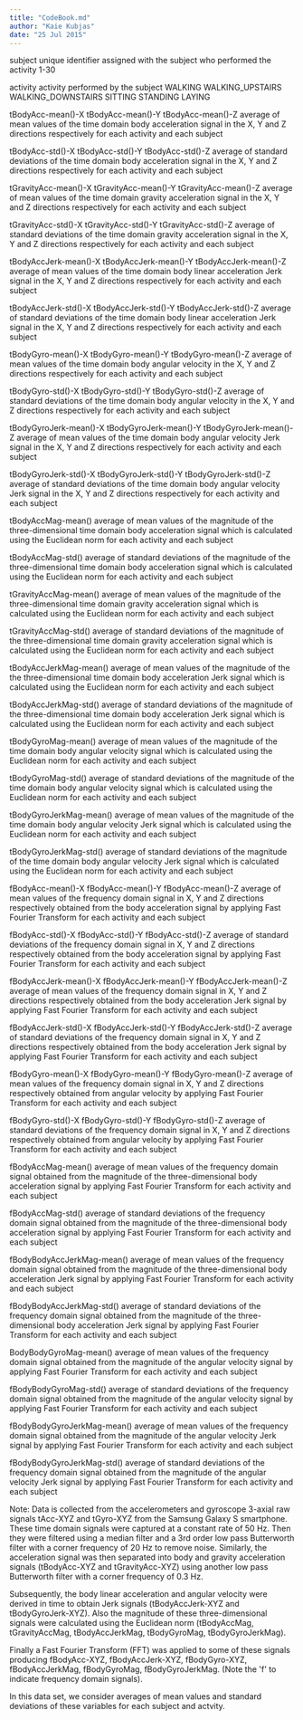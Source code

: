 ```yaml
---
title: "CodeBook.md"
author: "Kaie Kubjas"
date: "25 Jul 2015"
---
```


subject
    unique identifier assigned with the subject who performed the activity
        1-30 
    
activity
    activity performed by the subject
        WALKING
        WALKING_UPSTAIRS
        WALKING_DOWNSTAIRS
        SITTING
        STANDING 
        LAYING
        
tBodyAcc-mean()-X
tBodyAcc-mean()-Y
tBodyAcc-mean()-Z
    average of mean values of the time domain body acceleration signal in the X, Y and Z directions
    respectively for each activity and each subject

tBodyAcc-std()-X
tBodyAcc-std()-Y
tBodyAcc-std()-Z
    average of standard deviations of the time domain body acceleration signal in the X, Y and Z 
    directions respectively for each activity and each subject
    
tGravityAcc-mean()-X
tGravityAcc-mean()-Y
tGravityAcc-mean()-Z
    average of mean values of the time domain gravity acceleration signal in the X, Y and Z 
    directions respectively for each activity and each subject

tGravityAcc-std()-X
tGravityAcc-std()-Y
tGravityAcc-std()-Z
    average of standard deviations of the time domain gravity acceleration signal in the X, Y and Z
    directions respectively for each activity and each subject

tBodyAccJerk-mean()-X
tBodyAccJerk-mean()-Y
tBodyAccJerk-mean()-Z
    average of mean values of the time domain body linear acceleration Jerk signal in the X, Y and 
    Z directions respectively for each activity and each subject    

tBodyAccJerk-std()-X
tBodyAccJerk-std()-Y
tBodyAccJerk-std()-Z
    average of standard deviations of the time domain body linear acceleration Jerk signal in the 
    X, Y and Z directions respectively for each activity and each subject 
    
tBodyGyro-mean()-X
tBodyGyro-mean()-Y
tBodyGyro-mean()-Z
    average of mean values of the time domain body angular velocity in the X, Y and Z directions 
    respectively for each activity and each subject  

tBodyGyro-std()-X
tBodyGyro-std()-Y
tBodyGyro-std()-Z
    average of standard deviations of the time domain body angular velocity in the X, Y and 
    Z directions respectively for each activity and each subject  

tBodyGyroJerk-mean()-X
tBodyGyroJerk-mean()-Y
tBodyGyroJerk-mean()-Z
    average of mean values of the time domain body angular velocity Jerk signal in the X, Y and Z
    directions respectively for each activity and each subject  

tBodyGyroJerk-std()-X
tBodyGyroJerk-std()-Y
tBodyGyroJerk-std()-Z
    average of standard deviations of the time domain body angular velocity Jerk signal in the X, Y
    and Z directions respectively for each activity and each subject 

tBodyAccMag-mean()
    average of mean values of the magnitude of the three-dimensional time domain body acceleration 
    signal which is calculated using the Euclidean norm for each activity and each subject
    
tBodyAccMag-std()
    average of standard deviations of the magnitude of the three-dimensional time domain body 
    acceleration signal which is calculated using the Euclidean norm for each activity and each 
    subject
    
tGravityAccMag-mean()
    average of mean values of the magnitude of the three-dimensional time domain gravity 
    acceleration signal which is calculated using the Euclidean norm for each activity and each 
    subject    

tGravityAccMag-std()
    average of standard deviations of the magnitude of the three-dimensional time domain gravity 
    acceleration signal which is calculated using the Euclidean norm for each activity and each 
    subject
    
tBodyAccJerkMag-mean()
    average of mean values of the magnitude of the the three-dimensional time domain body 
    acceleration Jerk signal which is calculated using the Euclidean norm for each activity and 
    each subject

tBodyAccJerkMag-std()
    average of standard deviations of the magnitude of the three-dimensional time domain body 
    acceleration Jerk signal which is calculated using the Euclidean norm for each activity and 
    each subject
    
tBodyGyroMag-mean()
    average of mean values of the magnitude of the time domain body angular velocity 
    signal which is calculated using the Euclidean norm for each activity and each subject

tBodyGyroMag-std()
    average of standard deviations of the magnitude of the time domain body angular velocity 
    signal which is calculated using the Euclidean norm for each activity and each subject
    
tBodyGyroJerkMag-mean()
    average of mean values of the magnitude of the time domain body angular velocity Jerk
    signal which is calculated using the Euclidean norm for each activity and each subject
    
tBodyGyroJerkMag-std()
    average of standard deviations of the magnitude of the time domain body angular velocity Jerk 
    signal which is calculated using the Euclidean norm for each activity and each subject
    
fBodyAcc-mean()-X
fBodyAcc-mean()-Y
fBodyAcc-mean()-Z
    average of mean values of the frequency domain signal in X, Y and Z directions 
    respectively obtained from the body acceleration signal by applying Fast Fourier Transform
    for each activity and each subject

fBodyAcc-std()-X
fBodyAcc-std()-Y
fBodyAcc-std()-Z
    average of standard deviations of the frequency domain signal in X, Y and Z directions 
    respectively obtained from the body acceleration signal by applying Fast Fourier Transform
    for each activity and each subject

fBodyAccJerk-mean()-X
fBodyAccJerk-mean()-Y
fBodyAccJerk-mean()-Z
    average of mean values of the frequency domain signal in X, Y and Z directions 
    respectively obtained from the body acceleration Jerk signal by applying Fast Fourier Transform
    for each activity and each subject

fBodyAccJerk-std()-X
fBodyAccJerk-std()-Y
fBodyAccJerk-std()-Z
    average of standard deviations of the frequency domain signal in X, Y and Z directions 
    respectively obtained from the body acceleration Jerk signal by applying Fast Fourier Transform
    for each activity and each subject

fBodyGyro-mean()-X
fBodyGyro-mean()-Y
fBodyGyro-mean()-Z
    average of mean values of the frequency domain signal in X, Y and Z directions 
    respectively obtained from angular velocity by applying Fast Fourier Transform for each 
    activity and each subject

fBodyGyro-std()-X
fBodyGyro-std()-Y
fBodyGyro-std()-Z
    average of standard deviations of the frequency domain signal in X, Y and Z directions 
    respectively obtained from angular velocity by applying Fast Fourier Transform for each 
    activity and each subject

fBodyAccMag-mean()
    average of mean values of the frequency domain signal obtained from the magnitude of the 
    three-dimensional body acceleration signal by applying Fast Fourier Transform for each activity
    and each subject 

fBodyAccMag-std()
    average of standard deviations of the frequency domain signal obtained from the magnitude of 
    the three-dimensional body acceleration signal by applying Fast Fourier Transform for each 
    activity and each subject 

fBodyBodyAccJerkMag-mean()
    average of mean values of the frequency domain signal obtained from the magnitude of the 
    three-dimensional body acceleration Jerk signal by applying Fast Fourier Transform for each 
    activity and each subject 

fBodyBodyAccJerkMag-std()
    average of standard deviations of the frequency domain signal obtained from the magnitude of 
    the three-dimensional body acceleration Jerk signal by applying Fast Fourier Transform for each
    activity and each subject 

BodyBodyGyroMag-mean()
    average of mean values of the frequency domain signal obtained from the magnitude of the 
    angular velocity signal by applying Fast Fourier Transform for each activity and each subject 

fBodyBodyGyroMag-std()
    average of standard deviations of the frequency domain signal obtained from the magnitude of 
    the angular velocity signal by applying Fast Fourier Transform for each activity and each 
    subject 

fBodyBodyGyroJerkMag-mean()
    average of mean values of the frequency domain signal obtained from the magnitude of the 
    angular velocity Jerk signal by applying Fast Fourier Transform for each activity and each 
    subject 

fBodyBodyGyroJerkMag-std()
    average of standard deviations of the frequency domain signal obtained from the magnitude of 
    the angular velocity Jerk signal by applying Fast Fourier Transform for each activity and each 
    subject 
    
Note: Data is collected from the accelerometers and gyroscope 3-axial raw signals tAcc-XYZ and tGyro-XYZ from the Samsung Galaxy S smartphone. These time domain signals were captured at a constant rate of 50 Hz. Then they were filtered using a median filter and a 3rd order low pass Butterworth filter with a corner frequency of 20 Hz to remove noise. Similarly, the acceleration signal was then separated into body and gravity acceleration signals (tBodyAcc-XYZ and tGravityAcc-XYZ) using another low pass Butterworth filter with a corner frequency of 0.3 Hz. 

Subsequently, the body linear acceleration and angular velocity were derived in time to obtain Jerk signals (tBodyAccJerk-XYZ and tBodyGyroJerk-XYZ). Also the magnitude of these three-dimensional signals were calculated using the Euclidean norm (tBodyAccMag, tGravityAccMag, tBodyAccJerkMag, tBodyGyroMag, tBodyGyroJerkMag).

Finally a Fast Fourier Transform (FFT) was applied to some of these signals producing fBodyAcc-XYZ, fBodyAccJerk-XYZ, fBodyGyro-XYZ, fBodyAccJerkMag, fBodyGyroMag, fBodyGyroJerkMag. (Note the 'f' to indicate frequency domain signals). 

In this data set, we consider averages of mean values and standard deviations of these variables for each subject and actvity.
